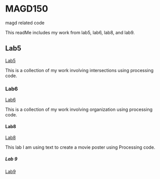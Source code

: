 # MAGD150
magd related code

This readMe includes my work from 
lab5, lab6, lab8, and lab9.

## Lab5
[Lab5](https://github.com/schneidebt29/magd150/tree/master/s19magdl150ab5_Schneider)

This is a collection of my work involving intersections using processing code.

### Lab6
[Lab6](https://github.com/schneidebt29/magd150/tree/master/s19_magd150lab6_Schneider)

This is a collection of my work involving organization using processing code.

#### Lab8
[Lab8](https://github.com/schneidebt29/magd150/tree/master/s19_magd150lab8_Schneider)

This lab I am using text to create a movie poster using Processing code.

##### Lab 9
[Lab9]()
